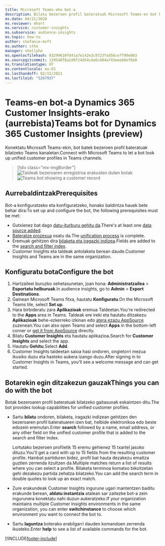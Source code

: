```yaml
---
title: Microsoft Teams-eko bot-a
description: Bilatu bezeroen profil bateratuak Microsoft Teams-en bot baten laguntzarekin.
ms.date: 04/21/2020
ms.reviewer: mhart
ms.service: customer-insights
ms.subservice: audience-insights
ms.topic: how-to
author: stefanie-msft
ms.author: sthe
manager: shellyha
ms.openlocfilehash: 03299610fd41a7e142e3c9723fad56ce7f90e083
ms.sourcegitcommit: 139548f8a2d0f24d54c4a6c404a743eeeb8ef8e0
ms.translationtype: HT
ms.contentlocale: eu-ES
ms.lasthandoff: 02/15/2021
ms.locfileid: "5267937"
---
```

# <a name="teams-bot-for-dynamics-365-customer-insights-preview"></a><span data-ttu-id="d6b48-103">Teams-en bot-a Dynamics 365 Customer Insights-erako (aurrebista)</span><span class="sxs-lookup"><span data-stu-id="d6b48-103">Teams bot for Dynamics 365 Customer Insights (preview)</span></span>

<span data-ttu-id="d6b48-104">Konektatu Microsoft Teams-ekin, bot batek bezeroen profil bateratuak bilatzeko Teams kanaletan.</span><span class="sxs-lookup"><span data-stu-id="d6b48-104">Connect with Microsoft Teams to let a bot look up unified customer profiles in Teams channels.</span></span>

> [!div class="mx-imgBorder"]
> <span data-ttu-id="d6b48-105">![Taldeak bezeroaren erregistroa erakusten duten botak](media/teams-bot.png "Taldeak bezeroaren erregistroa erakusten duten botak")</span><span class="sxs-lookup"><span data-stu-id="d6b48-105">![Teams bot showing a customer record](media/teams-bot.png "Teams bot showing a customer record")</span></span>

## <a name="prerequisites"></a><span data-ttu-id="d6b48-106">Aurrebaldintzak</span><span class="sxs-lookup"><span data-stu-id="d6b48-106">Prerequisites</span></span>

<span data-ttu-id="d6b48-107">Bot-a konfiguratzeko eta konfiguratzeko, honako baldintza hauek bete behar dira:</span><span class="sxs-lookup"><span data-stu-id="d6b48-107">To set up and configure the bot, the following prerequisites must be met:</span></span>

- <span data-ttu-id="d6b48-108">Gutxienez bat dago [datu-iturburu gehitu da](data-sources.md).</span><span class="sxs-lookup"><span data-stu-id="d6b48-108">There's at least one [data source added](data-sources.md).</span></span>
- <span data-ttu-id="d6b48-109">[Bateratze prozesua](data-unification.md) osatu da.</span><span class="sxs-lookup"><span data-stu-id="d6b48-109">The [unification process](data-unification.md) is complete.</span></span>
- <span data-ttu-id="d6b48-110">Eremuak gehitzen dira [bilaketa eta iragazki indizea](search-filter-index.md).</span><span class="sxs-lookup"><span data-stu-id="d6b48-110">Fields are added to the [search and filter index](search-filter-index.md).</span></span>
- <span data-ttu-id="d6b48-111">Customer Insights eta taldeak antolaketa berean daude.</span><span class="sxs-lookup"><span data-stu-id="d6b48-111">Customer Insights and Teams are in the same organization.</span></span>

## <a name="configure-the-bot"></a><span data-ttu-id="d6b48-112">Konfiguratu bota</span><span class="sxs-lookup"><span data-stu-id="d6b48-112">Configure the bot</span></span>

1. <span data-ttu-id="d6b48-113">Hartzaileei buruzko xehetasunetan, joan hona: **Administratzailea** > **Esportatu helburuak**.</span><span class="sxs-lookup"><span data-stu-id="d6b48-113">In audience insights, go to **Admin** > **Export Destinations**.</span></span>
1. <span data-ttu-id="d6b48-114">Gainean Microsoft Teams fitxa, hautatu **Konfiguratu**.</span><span class="sxs-lookup"><span data-stu-id="d6b48-114">On the Microsoft Teams tile, select **Set up**.</span></span>
1. <span data-ttu-id="d6b48-115">Hara birbideratu zara **Aplikazioak** eremua Taldeetan.</span><span class="sxs-lookup"><span data-stu-id="d6b48-115">You're redirected to the **Apps** area in Teams.</span></span> <span data-ttu-id="d6b48-116">Taldeak ere ireki eta hautatu ditzakezu **Aplikazioak** behe-ezkerreko izkinan edo [atera ezazu AppSource](https://go.microsoft.com/fwlink/?linkid=2124104) zuzenean.</span><span class="sxs-lookup"><span data-stu-id="d6b48-116">You can also open Teams and select **Apps** in the bottom-left corner or [get it from AppSource](https://go.microsoft.com/fwlink/?linkid=2124104) directly.</span></span>
1. <span data-ttu-id="d6b48-117">Bilatu **Customer Insights** eta hautatu aplikazioa.</span><span class="sxs-lookup"><span data-stu-id="d6b48-117">Search for **Customer Insights** and select the app.</span></span>
1. <span data-ttu-id="d6b48-118">Hautatu **Gehitu**.</span><span class="sxs-lookup"><span data-stu-id="d6b48-118">Select **Add**.</span></span>
1. <span data-ttu-id="d6b48-119">Customer Insights taldeetan saioa hasi ondoren, ongietorri mezua ikusiko duzu eta hasteko aukera izango duzu.</span><span class="sxs-lookup"><span data-stu-id="d6b48-119">After signing in to Customer Insights in Teams, you'll see a welcome message and can get started.</span></span>

## <a name="things-you-can-do-with-the-bot"></a><span data-ttu-id="d6b48-120">Botarekin egin ditzakezun gauzak</span><span class="sxs-lookup"><span data-stu-id="d6b48-120">Things you can do with the bot</span></span>

<span data-ttu-id="d6b48-121">Botak bezeroaren profil bateratuak bilatzeko gaitasunak eskaintzen ditu.</span><span class="sxs-lookup"><span data-stu-id="d6b48-121">The bot provides lookup capabilities for unified customer profiles.</span></span>

- <span data-ttu-id="d6b48-122">Sartu **bilatu** ondoren, bilaketa, iragazki indizean gehitzen den bezeroaren profil bateratuaren izen bat, helbide elektronikoa edo beste edozein eremutan.</span><span class="sxs-lookup"><span data-stu-id="d6b48-122">Enter **search** followed by a name, email address, or any other field on the unified customer profile that is added to the search and filter index.</span></span>

  <span data-ttu-id="d6b48-123">Lortutako bezeroen profiletik 15 eremu gehienez 15 txartel jasoko dituzu.</span><span class="sxs-lookup"><span data-stu-id="d6b48-123">You'll get a card with up to 15 fields from the resulting customer profile.</span></span> <span data-ttu-id="d6b48-124">Hainbat partiduren bidez, profil bat hauta dezakezu emaitza guztien zerrenda itzultzen da.</span><span class="sxs-lookup"><span data-stu-id="d6b48-124">Multiple matches return a list of results where you can select a profile.</span></span> <span data-ttu-id="d6b48-125">Bilaketa terminoa komatxo bikoitzetan gehi dezakezu partida zehatza bilatzeko.</span><span class="sxs-lookup"><span data-stu-id="d6b48-125">You can add the search term in double quotes to look up an exact match.</span></span>

- <span data-ttu-id="d6b48-126">Zure erakundeak Customer Insights ingurune ugari mantentzen baditu erakunde berean, **aldatu instantzia** atalean sar zaitezke bot-a zein ingurunera konektatu nahi duzun aukeratzeko.</span><span class="sxs-lookup"><span data-stu-id="d6b48-126">If your organization maintains multiple Customer Insights environments in the same organization, you can enter **switchinstance** to choose which environment you want to connect the bot to.</span></span>

- <span data-ttu-id="d6b48-127">Sartu **laguntza** boterako erabilgarri dauden komandoen zerrenda ikusteko.</span><span class="sxs-lookup"><span data-stu-id="d6b48-127">Enter **help** to see a list of available commands for the bot.</span></span>  


[!INCLUDE[footer-include](../includes/footer-banner.md)]